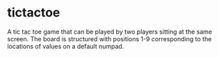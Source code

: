 # tictactoe
A tic tac toe game that can be played by two players sitting at the same screen. The board is structured with positions 1-9 corresponding to the locations of values on a default numpad.
